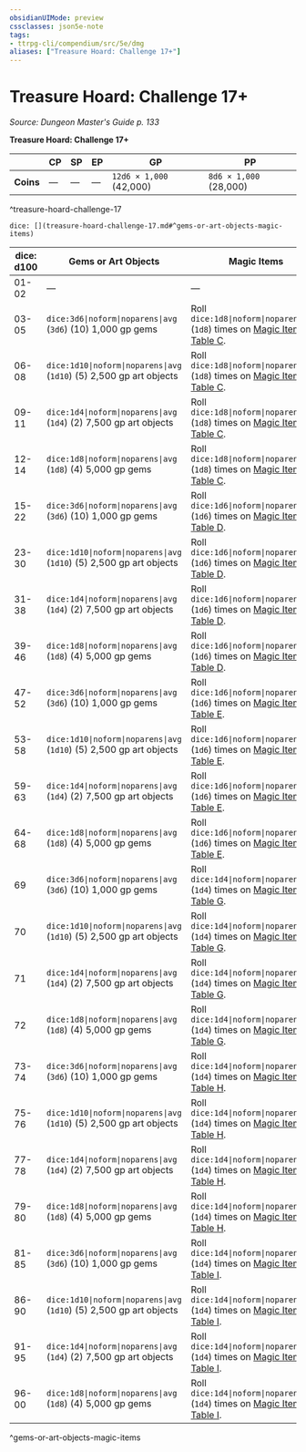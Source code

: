 ```yaml
---
obsidianUIMode: preview
cssclasses: json5e-note
tags:
- ttrpg-cli/compendium/src/5e/dmg
aliases: ["Treasure Hoard: Challenge 17+"]
---
```

# Treasure Hoard: Challenge 17+
*Source: Dungeon Master's Guide p. 133* 

**Treasure Hoard: Challenge 17+**

|  | CP | SP | EP | GP | PP |
|--|----|----|----|----|----|
| **Coins** | — | — | — | `12d6 × 1,000` (42,000) | `8d6 × 1,000` (28,000) |
^treasure-hoard-challenge-17

`dice: [](treasure-hoard-challenge-17.md#^gems-or-art-objects-magic-items)`

| dice: d100 | Gems or Art Objects | Magic Items |
|------------|---------------------|-------------|
| 01-02 | — | — |
| 03-05 | `dice:3d6\|noform\|noparens\|avg` (`3d6`) (10) 1,000 gp gems | Roll `dice:1d8\|noform\|noparens\|avg` (`1d8`) times on [Magic Item Table C](3-Mechanics/CLI/tables/magic-item-table-c.md). |
| 06-08 | `dice:1d10\|noform\|noparens\|avg` (`1d10`) (5) 2,500 gp art objects | Roll `dice:1d8\|noform\|noparens\|avg` (`1d8`) times on [Magic Item Table C](3-Mechanics/CLI/tables/magic-item-table-c.md). |
| 09-11 | `dice:1d4\|noform\|noparens\|avg` (`1d4`) (2) 7,500 gp art objects | Roll `dice:1d8\|noform\|noparens\|avg` (`1d8`) times on [Magic Item Table C](3-Mechanics/CLI/tables/magic-item-table-c.md). |
| 12-14 | `dice:1d8\|noform\|noparens\|avg` (`1d8`) (4) 5,000 gp gems | Roll `dice:1d8\|noform\|noparens\|avg` (`1d8`) times on [Magic Item Table C](3-Mechanics/CLI/tables/magic-item-table-c.md). |
| 15-22 | `dice:3d6\|noform\|noparens\|avg` (`3d6`) (10) 1,000 gp gems | Roll `dice:1d6\|noform\|noparens\|avg` (`1d6`) times on [Magic Item Table D](3-Mechanics/CLI/tables/magic-item-table-d.md). |
| 23-30 | `dice:1d10\|noform\|noparens\|avg` (`1d10`) (5) 2,500 gp art objects | Roll `dice:1d6\|noform\|noparens\|avg` (`1d6`) times on [Magic Item Table D](3-Mechanics/CLI/tables/magic-item-table-d.md). |
| 31-38 | `dice:1d4\|noform\|noparens\|avg` (`1d4`) (2) 7,500 gp art objects | Roll `dice:1d6\|noform\|noparens\|avg` (`1d6`) times on [Magic Item Table D](3-Mechanics/CLI/tables/magic-item-table-d.md). |
| 39-46 | `dice:1d8\|noform\|noparens\|avg` (`1d8`) (4) 5,000 gp gems | Roll `dice:1d6\|noform\|noparens\|avg` (`1d6`) times on [Magic Item Table D](3-Mechanics/CLI/tables/magic-item-table-d.md). |
| 47-52 | `dice:3d6\|noform\|noparens\|avg` (`3d6`) (10) 1,000 gp gems | Roll `dice:1d6\|noform\|noparens\|avg` (`1d6`) times on [Magic Item Table E](3-Mechanics/CLI/tables/magic-item-table-e.md). |
| 53-58 | `dice:1d10\|noform\|noparens\|avg` (`1d10`) (5) 2,500 gp art objects | Roll `dice:1d6\|noform\|noparens\|avg` (`1d6`) times on [Magic Item Table E](3-Mechanics/CLI/tables/magic-item-table-e.md). |
| 59-63 | `dice:1d4\|noform\|noparens\|avg` (`1d4`) (2) 7,500 gp art objects | Roll `dice:1d6\|noform\|noparens\|avg` (`1d6`) times on [Magic Item Table E](3-Mechanics/CLI/tables/magic-item-table-e.md). |
| 64-68 | `dice:1d8\|noform\|noparens\|avg` (`1d8`) (4) 5,000 gp gems | Roll `dice:1d6\|noform\|noparens\|avg` (`1d6`) times on [Magic Item Table E](3-Mechanics/CLI/tables/magic-item-table-e.md). |
| 69 | `dice:3d6\|noform\|noparens\|avg` (`3d6`) (10) 1,000 gp gems | Roll `dice:1d4\|noform\|noparens\|avg` (`1d4`) times on [Magic Item Table G](3-Mechanics/CLI/tables/magic-item-table-g.md). |
| 70 | `dice:1d10\|noform\|noparens\|avg` (`1d10`) (5) 2,500 gp art objects | Roll `dice:1d4\|noform\|noparens\|avg` (`1d4`) times on [Magic Item Table G](3-Mechanics/CLI/tables/magic-item-table-g.md). |
| 71 | `dice:1d4\|noform\|noparens\|avg` (`1d4`) (2) 7,500 gp art objects | Roll `dice:1d4\|noform\|noparens\|avg` (`1d4`) times on [Magic Item Table G](3-Mechanics/CLI/tables/magic-item-table-g.md). |
| 72 | `dice:1d8\|noform\|noparens\|avg` (`1d8`) (4) 5,000 gp gems | Roll `dice:1d4\|noform\|noparens\|avg` (`1d4`) times on [Magic Item Table G](3-Mechanics/CLI/tables/magic-item-table-g.md). |
| 73-74 | `dice:3d6\|noform\|noparens\|avg` (`3d6`) (10) 1,000 gp gems | Roll `dice:1d4\|noform\|noparens\|avg` (`1d4`) times on [Magic Item Table H](3-Mechanics/CLI/tables/magic-item-table-h.md). |
| 75-76 | `dice:1d10\|noform\|noparens\|avg` (`1d10`) (5) 2,500 gp art objects | Roll `dice:1d4\|noform\|noparens\|avg` (`1d4`) times on [Magic Item Table H](3-Mechanics/CLI/tables/magic-item-table-h.md). |
| 77-78 | `dice:1d4\|noform\|noparens\|avg` (`1d4`) (2) 7,500 gp art objects | Roll `dice:1d4\|noform\|noparens\|avg` (`1d4`) times on [Magic Item Table H](3-Mechanics/CLI/tables/magic-item-table-h.md). |
| 79-80 | `dice:1d8\|noform\|noparens\|avg` (`1d8`) (4) 5,000 gp gems | Roll `dice:1d4\|noform\|noparens\|avg` (`1d4`) times on [Magic Item Table H](3-Mechanics/CLI/tables/magic-item-table-h.md). |
| 81-85 | `dice:3d6\|noform\|noparens\|avg` (`3d6`) (10) 1,000 gp gems | Roll `dice:1d4\|noform\|noparens\|avg` (`1d4`) times on [Magic Item Table I](3-Mechanics/CLI/tables/magic-item-table-i.md). |
| 86-90 | `dice:1d10\|noform\|noparens\|avg` (`1d10`) (5) 2,500 gp art objects | Roll `dice:1d4\|noform\|noparens\|avg` (`1d4`) times on [Magic Item Table I](3-Mechanics/CLI/tables/magic-item-table-i.md). |
| 91-95 | `dice:1d4\|noform\|noparens\|avg` (`1d4`) (2) 7,500 gp art objects | Roll `dice:1d4\|noform\|noparens\|avg` (`1d4`) times on [Magic Item Table I](3-Mechanics/CLI/tables/magic-item-table-i.md). |
| 96-00 | `dice:1d8\|noform\|noparens\|avg` (`1d8`) (4) 5,000 gp gems | Roll `dice:1d4\|noform\|noparens\|avg` (`1d4`) times on [Magic Item Table I](3-Mechanics/CLI/tables/magic-item-table-i.md). |
^gems-or-art-objects-magic-items